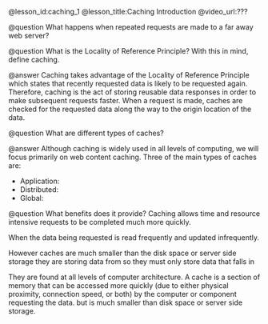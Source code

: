 @lesson_id:caching_1
@lesson_title:Caching Introduction
@video_url:???

@question What happens when repeated requests are made to a far away web server?

@question What is the Locality of Reference Principle? With this in mind, define caching.

@answer Caching takes advantage of the Locality of Reference Principle which states that recently requested data is likely to be requested again. Therefore, caching is the act of storing reusable data responses in order to make subsequent requests faster. When a request is made, caches are checked for the requested data along the way to the origin location of the data.


@question What are different types of caches?

@answer Although caching is widely used in all levels of computing, we will focus primarily on web content caching. Three of the main types of caches are:
- Application:
- Distributed:
- Global:








@question What benefits does it provide?
Caching allows time and resource intensive requests to be completed much more quickly.

When the data being requested is read frequently and updated infrequently.


However caches are much smaller than the disk space or server side storage they are storing data from so they must only store data that falls in 


They are found at all levels of computer architecture.
A cache is a section of memory that can be accessed more quickly (due to either physical proximity, connection speed, or both) by the computer or component requesting the data. 
but is much smaller than disk space or server side storage.
